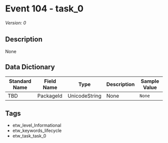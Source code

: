 # Event 104 - task_0
###### Version: 0

## Description
None

## Data Dictionary
|Standard Name|Field Name|Type|Description|Sample Value|
|---|---|---|---|---|
|TBD|PackageId|UnicodeString|None|`None`|

## Tags
* etw_level_Informational
* etw_keywords_lifecycle
* etw_task_task_0
